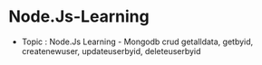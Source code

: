 # Node.Js-Learning

- Topic : Node.Js Learning
        - Mongodb crud getalldata, getbyid, createnewuser, updateuserbyid, deleteuserbyid
